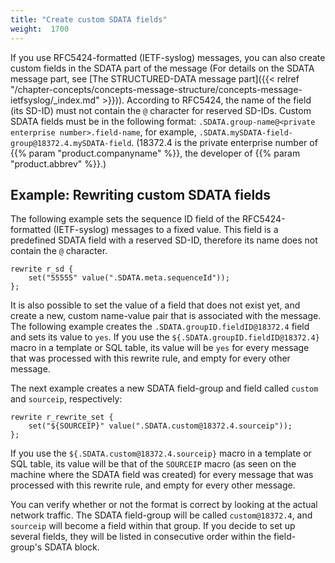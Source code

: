 ```yaml
---
title: "Create custom SDATA fields"
weight:  1700
---
```

<!-- DISCLAIMER: This file is based on the syslog-ng Open Source Edition documentation https://github.com/balabit/syslog-ng-ose-guides/commit/2f4a52ee61d1ea9ad27cb4f3168b95408fddfdf2 and is used under the terms of The syslog-ng Open Source Edition Documentation License. The file has been modified by Axoflow. -->

If you use RFC5424-formatted (IETF-syslog) messages, you can also create custom fields in the SDATA part of the message (For details on the SDATA message part, see [The STRUCTURED-DATA message part]({{< relref "/chapter-concepts/concepts-message-structure/concepts-message-ietfsyslog/_index.md" >}})). According to RFC5424, the name of the field (its SD-ID) must not contain the `@` character for reserved SD-IDs. Custom SDATA fields must be in the following format: `.SDATA.group-name@<private enterprise number>.field-name`, for example, `.SDATA.mySDATA-field-group@18372.4.mySDATA-field`. (18372.4 is the private enterprise number of {{% param "product.companyname" %}}, the developer of {{% param "product.abbrev" %}}.)

## Example: Rewriting custom SDATA fields

The following example sets the sequence ID field of the RFC5424-formatted (IETF-syslog) messages to a fixed value. This field is a predefined SDATA field with a reserved SD-ID, therefore its name does not contain the `@` character.

```shell
rewrite r_sd {
    set("55555" value(".SDATA.meta.sequenceId"));
};
```

It is also possible to set the value of a field that does not exist yet, and create a new, custom name-value pair that is associated with the message. The following example creates the `.SDATA.groupID.fieldID@18372.4` field and sets its value to `yes`. If you use the `${.SDATA.groupID.fieldID@18372.4}` macro in a template or SQL table, its value will be `yes` for every message that was processed with this rewrite rule, and empty for every other message.

The next example creates a new SDATA field-group and field called `custom` and `sourceip`, respectively:

```shell
rewrite r_rewrite_set {
    set("${SOURCEIP}" value(".SDATA.custom@18372.4.sourceip"));
};
```

If you use the `${.SDATA.custom@18372.4.sourceip}` macro in a template or SQL table, its value will be that of the `SOURCEIP` macro (as seen on the machine where the SDATA field was created) for every message that was processed with this rewrite rule, and empty for every other message.

You can verify whether or not the format is correct by looking at the actual network traffic. The SDATA field-group will be called `custom@18372.4`, and `sourceip` will become a field within that group. If you decide to set up several fields, they will be listed in consecutive order within the field-group's SDATA block.
